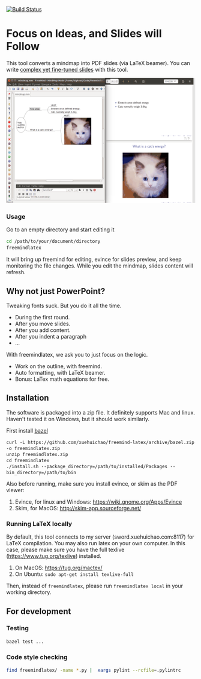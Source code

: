 [![Build Status](https://travis-ci.org/xuehuichao/freemind-latex.svg?branch=master)](https://travis-ci.org/xuehuichao/freemind-latex)


# Focus on Ideas, and Slides will Follow
This tool converts a mindmap into PDF slides (via LaTeX beamer). You can write [complex yet fine-tuned slides](http://www.xuehuichao.com/thesis_slides.pdf) with this tool.

![Focus on your idea, and slides will be generated automatically.](demo.gif)

### Usage
Go to an empty directory and start editing it
```sh
cd /path/to/your/document/directory
freemindlatex
```

It will bring up freemind for editing, evince for slides preview, and keep monitoring the file changes. While you edit the mindmap, slides content will refresh.

## Why not just PowerPoint?

Tweaking fonts suck. But you do it all the time.

* During the first round.
* After you move slides.
* After you add content.
* After you indent a paragraph
* ...

With freemindlatex, we ask you to just focus on the logic.

* Work on the outline, with freemind.
* Auto formatting, with LaTeX beamer.
* Bonus: LaTex math equations for free.


## Installation

The software is packaged into a zip file. It definitely supports Mac and linux. Haven't tested
it on Windows, but it should work similarly.

First install [bazel](https://www.dropbox.com/s/rqxjr73o3rczos4/freemindlatex_app_main.zip?dl=0)

	curl -L https://github.com/xuehuichao/freemind-latex/archive/bazel.zip -o freemindlatex.zip
	unzip freemindlatex.zip
	cd freemindlatex
	./install.sh --package_directory=/path/to/installed/Packages --bin_directory=/path/to/bin

Also before running, make sure you install evince, or skim as the PDF viewer:

1. Evince, for linux and Windows: https://wiki.gnome.org/Apps/Evince
2. Skim, for MacOS: http://skim-app.sourceforge.net/


### Running LaTeX locally
By default, this tool connects to my server (sword.xuehuichao.com:8117) for LaTeX compilation.
You may also run latex on your own computer.
In this case, please make sure you have the full texlive (https://www.tug.org/texlive) installed.
1. On MacOS: https://tug.org/mactex/
2. On Ubuntu: `sudo apt-get install texlive-full`

Then, instead of `freemindlatex`, please run `freemindlatex local` in your working directory.


## For development

### Testing
```sh
bazel test ...
```

### Code style checking
```sh
find freemindlatex/ -name *.py |  xargs pylint --rcfile=.pylintrc
```
